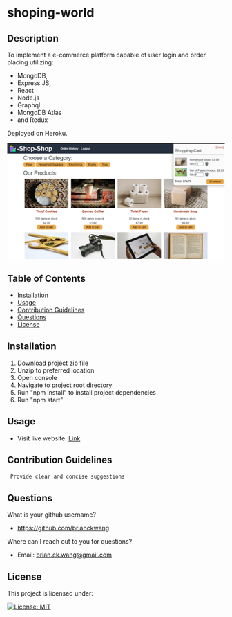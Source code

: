 # shoping-world
## Description
To implement a e-commerce platform capable of user login and order placing utilizing:
  - MongoDB,
  - Express JS,
  - React
  - Node.js
  - Graphql
  - MongoDB Atlas
  - and Redux

Deployed on Heroku.

![main pic](https://github.com/BrianCKWang/shopping-world/blob/master/public/img/main-01.png)

## Table of Contents
* [Installation](#installation)
* [Usage](#usage)
* [Contribution Guidelines](#contribution-guidelines)
* [Questions](#questions)
* [License](#license)


## Installation
  1. Download project zip file
  1. Unzip to preferred location
  1. Open console
  1. Navigate to project root directory
  1. Run "npm install" to install project dependencies
  1. Run "npm start"

## Usage 
  
  - Visit live website: [Link](https://immense-headland-44068.herokuapp.com/)

## Contribution Guidelines

     Provide clear and concise suggestions

## Questions
What is your github username? 

  * https://github.com/brianckwang

Where can I reach out to you for questions? 

  * Email: brian.ck.wang@gmail.com

## License
This project is licensed under:

[![License: MIT](https://img.shields.io/badge/License-MIT-yellow.svg)](https://opensource.org/licenses/MIT)
